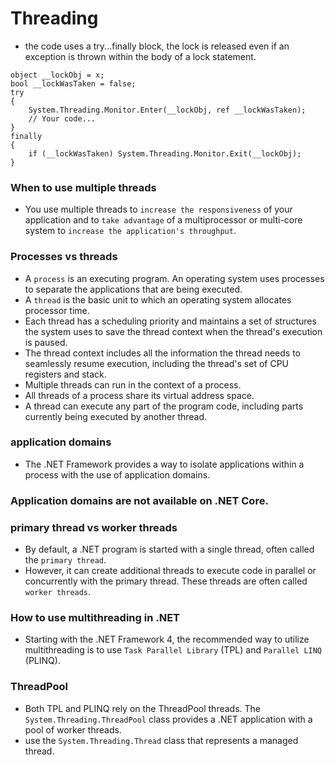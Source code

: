 # Threading

- the code uses a try...finally block, the lock is released even if an exception is thrown within the body of a lock statement.
```
object __lockObj = x;
bool __lockWasTaken = false;
try
{
    System.Threading.Monitor.Enter(__lockObj, ref __lockWasTaken);
    // Your code...
}
finally
{
    if (__lockWasTaken) System.Threading.Monitor.Exit(__lockObj);
}
```
### When to use multiple threads
- You use multiple threads to ```increase the responsiveness``` of your application and to ```take advantage``` of a multiprocessor or multi-core system to ```increase the application's throughput```.

### Processes vs threads
- A ```process``` is an executing program. An operating system uses processes to separate the applications that are being
executed. 
- A ```thread``` is the basic unit to which an operating system allocates processor time. 
- Each thread has a scheduling priority and maintains a set of structures the system uses to save the thread context when the thread's
execution is paused.
- The thread context includes all the information the thread needs to seamlessly resume execution, including the thread's set of CPU registers and stack. 
- Multiple threads can run in the context of a process. 
- All threads of a process share its virtual address space. 
- A thread can execute any part of the program code, including parts currently being executed by another thread.

### application domains
- The .NET Framework provides a way to isolate applications within a process with the use of application domains.

### Application domains are not available on .NET Core.

### primary thread vs worker threads
- By default, a .NET program is started with a single thread, often called the ```primary thread```. 
- However, it can create additional threads to execute code in parallel or concurrently with the primary thread. These threads are often called ```worker threads```.

### How to use multithreading in .NET
- Starting with the .NET Framework 4, the recommended way to utilize multithreading is to use ```Task Parallel Library```
(TPL) and ```Parallel LINQ``` (PLINQ).

### ThreadPool
- Both TPL and PLINQ rely on the ThreadPool threads. The ```System.Threading.ThreadPool``` class provides a .NET application with a pool of worker threads.
- use the ```System.Threading.Thread``` class that represents a managed thread.

